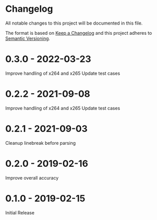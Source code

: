 # Changelog

All notable changes to this project will be documented in this file.

The format is based on [Keep a Changelog](http://keepachangelog.com/en/1.0.0/)
and this project adheres to [Semantic Versioning](http://semver.org/spec/v2.0.0.html).

# 0.3.0 - 2022-03-23

Improve handling of x264 and x265
Update test cases

# 0.2.2 - 2021-09-08

Improve handling of x264 and x265
Update test cases

# 0.2.1 - 2021-09-03

Cleanup linebreak before parsing

# 0.2.0 - 2019-02-16

Improve overall accuracy

# 0.1.0 - 2019-02-15

Initial Release

